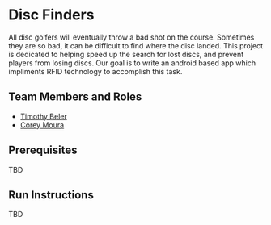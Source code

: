 # Disc Finders

All disc golfers will eventually throw a bad shot on the course.  Sometimes they are so bad, it can be difficult to find where the disc landed.  This project is dedicated to helping speed up the search for lost discs, and prevent players from losing discs.  Our goal is to write an android based app which impliments RFID technology to accomplish this task.

## Team Members and Roles

* [Timothy Beler](https://github.com/at-a-minimum1/CIS350-HW2-BELER)
* [Corey Moura](https://github.com/MouraCMichael/CIS350-HW2-Moura.git)

## Prerequisites

TBD

## Run Instructions

TBD
